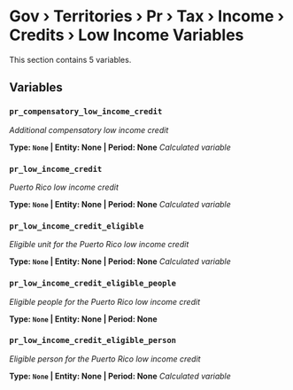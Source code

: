 # Gov › Territories › Pr › Tax › Income › Credits › Low Income Variables

This section contains 5 variables.

## Variables

### `pr_compensatory_low_income_credit`
*Additional compensatory low income credit*

**Type: `None` | Entity: None | Period: None**
*Calculated variable*

### `pr_low_income_credit`
*Puerto Rico low income credit*

**Type: `None` | Entity: None | Period: None**
*Calculated variable*

### `pr_low_income_credit_eligible`
*Eligible unit for the Puerto Rico low income credit*

**Type: `None` | Entity: None | Period: None**
*Calculated variable*

### `pr_low_income_credit_eligible_people`
*Eligible people for the Puerto Rico low income credit*

**Type: `None` | Entity: None | Period: None**

### `pr_low_income_credit_eligible_person`
*Eligible person for the Puerto Rico low income credit*

**Type: `None` | Entity: None | Period: None**
*Calculated variable*
